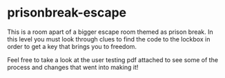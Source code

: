 # prisonbreak-escape
This is a room apart of a bigger escape room themed as prison break. In this level you must look through clues to find the code to the lockbox in order to get a key that brings you to freedom.

Feel free to take a look at the user testing pdf attached to see some of the process and changes that went into making it!
